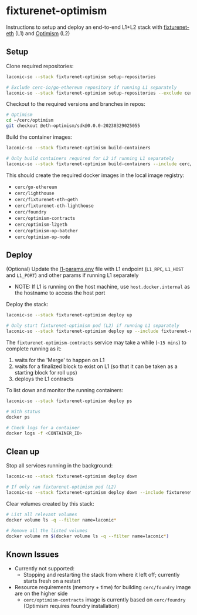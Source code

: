 # fixturenet-optimism

Instructions to setup and deploy an end-to-end L1+L2 stack with [fixturenet-eth](../fixturenet-eth/) (L1) and [Optimism](https://stack.optimism.io) (L2)

## Setup

Clone required repositories:

```bash
laconic-so --stack fixturenet-optimism setup-repositories

# Exclude cerc-io/go-ethereum repository if running L1 separately
laconic-so --stack fixturenet-optimism setup-repositories --exclude cerc-io/go-ethereum
```

Checkout to the required versions and branches in repos:

```bash
# Optimism
cd ~/cerc/optimism
git checkout @eth-optimism/sdk@0.0.0-20230329025055
```

Build the container images:

```bash
laconic-so --stack fixturenet-optimism build-containers

# Only build containers required for L2 if running L1 separately
laconic-so --stack fixturenet-optimism build-containers --include cerc/foundry,cerc/optimism-contracts,cerc/optimism-op-node,cerc/optimism-l2geth,cerc/optimism-op-batcher
```

This should create the required docker images in the local image registry:
* `cerc/go-ethereum`
* `cerc/lighthouse`
* `cerc/fixturenet-eth-geth`
* `cerc/fixturenet-eth-lighthouse`
* `cerc/foundry`
* `cerc/optimism-contracts`
* `cerc/optimism-l2geth`
* `cerc/optimism-op-batcher`
* `cerc/optimism-op-node`

## Deploy

(Optional) Update the [l1-params.env](../../config/fixturenet-optimism/l1-params.env) file with L1 endpoint (`L1_RPC`, `L1_HOST` and `L1_PORT`) and other params if running L1 separately
  * NOTE: If L1 is running on the host machine, use `host.docker.internal` as the hostname to access the host port

Deploy the stack:

```bash
laconic-so --stack fixturenet-optimism deploy up

# Only start fixturenet-optimism pod (L2) if running L1 separately
laconic-so --stack fixturenet-optimism deploy up --include fixturenet-optimism
```

The `fixturenet-optimism-contracts` service may take a while (`~15 mins`) to complete running as it:
1. waits for the 'Merge' to happen on L1
2. waits for a finalized block to exist on L1 (so that it can be taken as a starting block for roll ups)
3. deploys the L1 contracts

To list down and monitor the running containers:

```bash
laconic-so --stack fixturenet-optimism deploy ps

# With status
docker ps

# Check logs for a container
docker logs -f <CONTAINER_ID>
```

## Clean up

Stop all services running in the background:

```bash
laconic-so --stack fixturenet-optimism deploy down

# If only ran fixturenet-optimism pod (L2)
laconic-so --stack fixturenet-optimism deploy down --include fixturenet-optimism
```

Clear volumes created by this stack:

```bash
# List all relevant volumes
docker volume ls -q --filter name=laconic*

# Remove all the listed volumes
docker volume rm $(docker volume ls -q --filter name=laconic*)
```

## Known Issues

* Currently not supported:
  * Stopping and restarting the stack from where it left off; currently starts fresh on a restart
* Resource requirements (memory + time) for building `cerc/foundry` image are on the higher side
  * `cerc/optimism-contracts` image is currently based on `cerc/foundry` (Optimism requires foundry installation)
